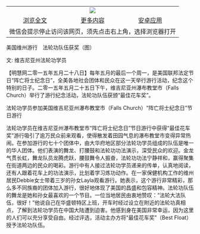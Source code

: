 

<table>
  <tr>
    <td align="center" colspan="3">
      <a href="https://github.com/ogate/ogate/blob/master/README.md"><img src="https://cloud.githubusercontent.com/assets/11880933/13434984/f430fae2-e012-11e5-814f-c2df1e82b247.jpg"/></a>
    </td>
  </tr>
  <tr>
    <td align="center">
      <a href="https://s3.ap-south-1.amazonaws.com/ogatem/oGate.htm?c812436&from=oNote">浏览全文</a>
    </td>
    <td align="center">
      <a href="https://s3.ap-south-1.amazonaws.com/ogatem/oGate.htm?from=oNote">更多内容</a>
    </td>
    <td align="center">
      <a href="https://raw.githubusercontent.com/ogate/up/master/ogate.apk">安卓应用</a>
    </td>
  </tr>
  <tr>
    <td align="center" colspan="3">
      微信会提示停止访问该网页，须先点击右上角，选择浏览器打开
    </td>
  </tr>
</table>    


美国维州游行　法轮功队伍获奖（图）


文: 维吉尼亚州法轮功学员




【明慧网二零一五年五月二十八日】每年五月的最后一个周一，是美国联邦法定节日“阵亡将士纪念日”，全美各地社会团体和民众在这一天举行游行活动，纪念这个特别的日子。二零一五年五月二十五日下午，维吉尼亚州瀑布教堂市（Falls Church）举行了游行纪念活动，法轮功队伍获颁“最佳花车奖”。

法轮功学员参加美国维吉尼亚州瀑布教堂市（Falls Church）“阵亡将士纪念日”节日游行

法轮功学员在维吉尼亚州瀑布教堂市“阵亡将士纪念日”节日游行中获得“最佳花车奖”游行吸引了逾万民众前来观看，使得散发着田园气息的瀑布教堂市变得异常热闹。在参加游行的七十个团体中，由大华府地区部分法轮功学员组成的队伍是唯一的华人团体。他们表演的舞龙、打腰鼓和法轮功功法演示，深受民众的欢迎。金龙气贯长虹，舞龙队员龙腾虎跃，腰鼓舞令人振奋，法轮功功法宁静祥和，赢得聚集在街道两边的民众的喝彩。游行中有人接过法轮功学员递来的传单，认真地阅读，还有人跟着花车上的功法演示，比划着学习炼功动作。在一家保健机构工作的维州居民Debbie女士带着三岁的孙女Layla观看游行。她表示，这个游行非常精彩，那么多不同族裔的团体加入游行，很好地体现了美国的昌盛和包容精神。法轮功队伍的舞龙是她和孙女最喜欢的一个节目。一位当地居民由衷地赞叹：“法轮大法队伍，很好！”他说自己在华盛顿特区上班，开车时经过设立在附近的法轮功真相点，了解到法轮功学员在中国大陆遭到迫害。他感到身在美国非常幸运，因为这里的人们可以充分享受自由。经过评选，活动主办方将“最佳花车奖”（Best Float）授予法轮功队伍。


